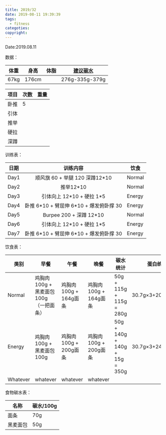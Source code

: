 ```yaml
---
title: 2019/32
date: 2019-08-11 19:39:39
tags:
  - fitness
categoties:
copyright:
---
```

Date:2019.08.11

数据：

| 体重 | 身高  | 体脂 | [建议碳水](https://www.calculator.net/carbohydrate-calculator.html)  |
| ---- | ----- | ---- | --------- |
| 67kg | 176cm |      | 276g-335g-379g |

| 项目 | 次数 | 重量 |
| ---- | ---- | ---- |
| 卧推 |  5    |      |
| 引体 |      |      |
| 推举 |      |      |
| 硬拉 |      |      |
| 深蹲 |      |      |

训练表：

| 日期 |                 训练内容                  | 饮食   |
| ---- |:-----------------------------------------:| ------ |
| Day1 |           顺风旗 60 + 举腿 120 深蹲12*10    | Normal |
| Day2 |                推举12\*10                 | Normal |
| Day3 |        引体向上 12\*10 + 硬拉 1\*5        | Energy |
| Day4 | 卧推 6\*10 + 臂屈伸 6\*10 + 爆发俯卧撑 30 | Energy |
| Day5 |             Burpee 200 + 深蹲 12*10             | Normal |
| Day6 |        引体向上 12\*10 + 硬拉 1\*5        | Energy |
| Day7 | 卧推 6\*10 + 臂屈伸 6\*10 + 爆发俯卧撑 30 | Energy |

饮食表：

| 类别   | 早餐       | 午餐       | 晚餐       | 碳水统计 | 蛋白统计 |
| ------ | ---------- | ---------- | ---------- | -------- | -------- |
| Normal | 鸡胸肉100g + 黑麦面包100g（一把面条）| 鸡胸肉100g + 164g面条| 鸡胸肉100g + 164g面条 | 50g + 115g + 115g = 280g          |  30.7g×3+20g=112.1        |
| Energy | 鸡胸肉100g + 黑麦面包100g | 鸡胸肉100g + 200g面条| 鸡胸肉100g + 200g面条 | 50g + 140g + 140g + 15g = 350g     |   30.7g×3+24g=116.1       |
|  Whatever |    whatever   |   whatever         |  whatever          |          |          |

食物碳水表：

| 名称 | 碳水/100g |
| ---- | --------- |
| 面条|70g|
| 黑麦面包| 50g|
